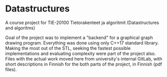 # Datastructures
A course project for TIE-20100 Tietorakenteet ja algoritmit (Datastructures and algoritms)

Goal of the project was to implement a "backend" for a graphical graph drawing program. Everything was done using only C++17 standard library. Making the most out of the STL, seeking the fastest possible implementations and evaluating complexity were part of the project also. Files with the actual work moved here from university's internal GitLab, with short descriptions in Finnish for the both parts of the project, in Finnish (pdf files).
